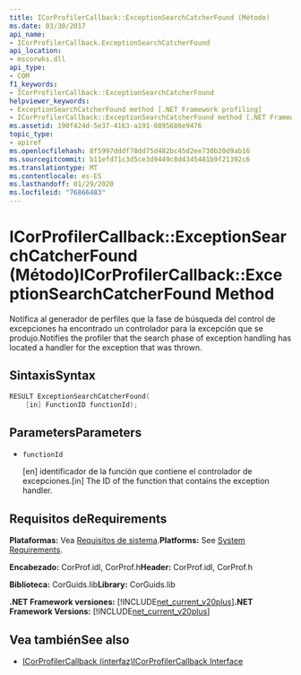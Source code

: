 ```yaml
---
title: ICorProfilerCallback::ExceptionSearchCatcherFound (Método)
ms.date: 03/30/2017
api_name:
- ICorProfilerCallback.ExceptionSearchCatcherFound
api_location:
- mscorwks.dll
api_type:
- COM
f1_keywords:
- ICorProfilerCallback::ExceptionSearchCatcherFound
helpviewer_keywords:
- ExceptionSearchCatcherFound method [.NET Framework profiling]
- ICorProfilerCallback::ExceptionSearchCatcherFound method [.NET Framework profiling]
ms.assetid: 190f424d-5e37-4163-a191-0895686e9476
topic_type:
- apiref
ms.openlocfilehash: 8f5997dddf78dd75d482bc45d2ee730b20d9ab16
ms.sourcegitcommit: b11efd71c3d5ce3d9449c8d4345481b9f21392c6
ms.translationtype: MT
ms.contentlocale: es-ES
ms.lasthandoff: 01/29/2020
ms.locfileid: "76866483"
---
```

# <a name="icorprofilercallbackexceptionsearchcatcherfound-method"></a><span data-ttu-id="69731-102">ICorProfilerCallback::ExceptionSearchCatcherFound (Método)</span><span class="sxs-lookup"><span data-stu-id="69731-102">ICorProfilerCallback::ExceptionSearchCatcherFound Method</span></span>
<span data-ttu-id="69731-103">Notifica al generador de perfiles que la fase de búsqueda del control de excepciones ha encontrado un controlador para la excepción que se produjo.</span><span class="sxs-lookup"><span data-stu-id="69731-103">Notifies the profiler that the search phase of exception handling has located a handler for the exception that was thrown.</span></span>  
  
## <a name="syntax"></a><span data-ttu-id="69731-104">Sintaxis</span><span class="sxs-lookup"><span data-stu-id="69731-104">Syntax</span></span>  
  
```cpp  
RESULT ExceptionSearchCatcherFound(  
    [in] FunctionID functionId);  
```  
  
## <a name="parameters"></a><span data-ttu-id="69731-105">Parameters</span><span class="sxs-lookup"><span data-stu-id="69731-105">Parameters</span></span>

- `functionId`

  <span data-ttu-id="69731-106">\[en] identificador de la función que contiene el controlador de excepciones.</span><span class="sxs-lookup"><span data-stu-id="69731-106">\[in] The ID of the function that contains the exception handler.</span></span>

## <a name="requirements"></a><span data-ttu-id="69731-107">Requisitos de</span><span class="sxs-lookup"><span data-stu-id="69731-107">Requirements</span></span>  
 <span data-ttu-id="69731-108">**Plataformas:** Vea [Requisitos de sistema](../../../../docs/framework/get-started/system-requirements.md).</span><span class="sxs-lookup"><span data-stu-id="69731-108">**Platforms:** See [System Requirements](../../../../docs/framework/get-started/system-requirements.md).</span></span>  
  
 <span data-ttu-id="69731-109">**Encabezado:** CorProf.idl, CorProf.h</span><span class="sxs-lookup"><span data-stu-id="69731-109">**Header:** CorProf.idl, CorProf.h</span></span>  
  
 <span data-ttu-id="69731-110">**Biblioteca:** CorGuids.lib</span><span class="sxs-lookup"><span data-stu-id="69731-110">**Library:** CorGuids.lib</span></span>  
  
 <span data-ttu-id="69731-111">**.NET Framework versiones:** [!INCLUDE[net_current_v20plus](../../../../includes/net-current-v20plus-md.md)]</span><span class="sxs-lookup"><span data-stu-id="69731-111">**.NET Framework Versions:** [!INCLUDE[net_current_v20plus](../../../../includes/net-current-v20plus-md.md)]</span></span>  
  
## <a name="see-also"></a><span data-ttu-id="69731-112">Vea también</span><span class="sxs-lookup"><span data-stu-id="69731-112">See also</span></span>

- [<span data-ttu-id="69731-113">ICorProfilerCallback (interfaz)</span><span class="sxs-lookup"><span data-stu-id="69731-113">ICorProfilerCallback Interface</span></span>](icorprofilercallback-interface.md)
